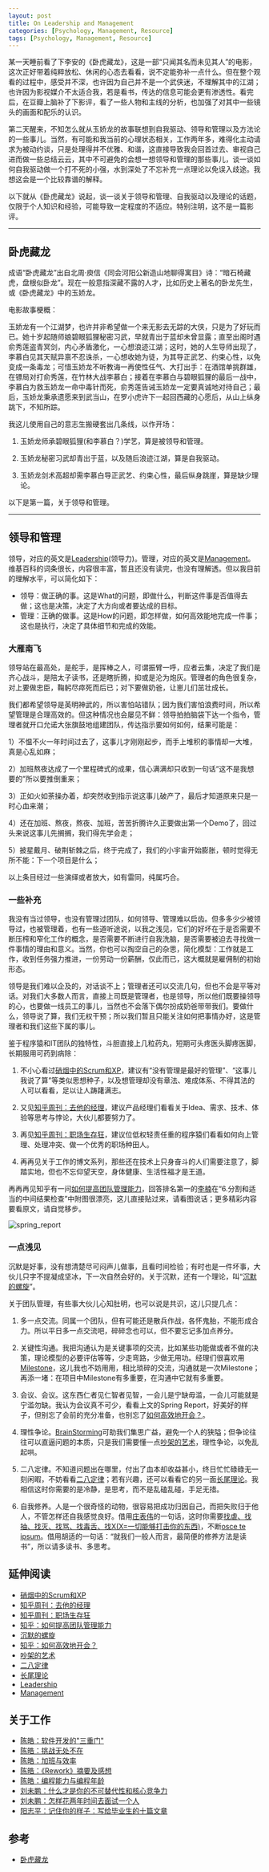 ```yaml
---
layout: post
title: On Leadership and Management
categories: [Psychology, Management, Resource]
tags: [Psychology, Management, Resource]
---
```


某一天睡前看了下李安的《卧虎藏龙》，这是一部“只闻其名而未见其人”的电影，这次正好带着纯粹放松、休闲的心态去看看，说不定能弥补一点什么。但在整个观看的过程中，感受并不深，也许因为自己并不是一个武侠迷，不理解其中的江湖；也许因为影视媒介不太适合我，若是看书，传达的信息可能会更有渗透性。看完后，在豆瓣上脑补了下影评，看了一些人物和主线的分析，也加强了对其中一些镜头的画面和配乐的认识。

第二天醒来，不知怎么就从玉娇龙的故事联想到自我驱动、领导和管理以及方法论的一些事儿。当然，有可能和我当前的心理状态相关，工作两年多，难得化主动请求为被动约谈，只是处理得并不优雅、和谐，这直接导致我会回首过去、审视自己进而做一些总结云云，其中不可避免的会想一想领导和管理的那些事儿，谈一谈如何自我驱动做一个打不死的小强，水到深处了不忘补充一点理论以免误入歧途。我想这会是一个比较靠谱的解释。

以下就从《卧虎藏龙》说起，谈一谈关于领导和管理、自我驱动以及理论的话题，仅限于个人知识和经验，可能导致一定程度的不适应。特别注明，这不是一篇影评。

---

## 卧虎藏龙

成语“卧虎藏龙”出自北周·庾信《同会河阳公新造山地聊得寓目》诗：“暗石椅藏虎，盘根似卧龙”。现在一般意指深藏不露的人才，比如历史上著名的卧龙先生，或《卧虎藏龙》中的玉娇龙。

电影故事梗概：

玉娇龙有一个江湖梦，也许并非希望做一个来无影去无踪的大侠，只是为了好玩而已。她十岁起随师娘碧眼狐狸秘密习武，早就青出于蓝却未曾显露；直至出阁时遇俞秀莲盗青冥剑，内心矛盾激化，一心想浪迹江湖；这时，她的人生导师出现了，李慕白见其天赋异禀不忍诛杀，一心想收她为徒，为其导正武艺、约束心性，以免变成一条毒龙；可惜玉娇龙不听教诲一再使性任气、大打出手：在酒馆单挑群雄，在镖局对打俞秀莲，在竹林大战李慕白；接着在李慕白与碧眼狐狸的最后一战中，李慕白为救玉娇龙一命中毒针而死，俞秀莲告诫玉娇龙一定要真诚地对待自己；最后，玉娇龙秉承遗愿来到武当山，在罗小虎许下一起回西藏的心愿后，从山上纵身跳下，不知所踪。

我这儿使用自己的意志生搬硬套出几条线，以作开场：

1) 玉娇龙师承碧眼狐狸(和李慕白？)学艺，算是被领导和管理。

2) 玉娇龙秘密习武却青出于蓝，以及随后浪迹江湖，算是自我驱动。

3) 玉娇龙剑术高超却需李慕白导正武艺、约束心性，最后纵身跳崖，算是缺少理论。

以下是第一篇，关于领导和管理。

---

## 领导和管理

领导，对应的英文是[Leadership](http://en.wikipedia.org/wiki/Leadership)(领导力)。管理，对应的英文是[Management](http://en.wikipedia.org/wiki/Management)。维基百科的词条很长，内容很丰富，暂且还没有读完，也没有理解透。但以我目前的理解水平，可以简化如下：

* 领导：做正确的事。这是What的问题，即做什么，判断这件事是否值得去做；这也是决策，决定了大方向或者要达成的目标。
* 管理：正确的做事。这是How的问题，即怎样做，如何高效能地完成一件事；这也是执行，决定了具体细节和完成的效能。

### 大雁南飞

领导站在最高处，是舵手，是挥棒之人，可谓振臂一呼，应者云集，决定了我们是齐心战斗，是陪太子读书，还是瞎折腾，抑或是沦为炮灰。管理者的角色很复杂，对上要做忠臣，鞠躬尽瘁死而后已；对下要做奶爸，让崽儿们茁壮成长。

我们都希望领导是英明神武的，所以害怕站错队；因为我们害怕浪费时间，所以希望管理是合理高效的。但这种情况也会屡见不鲜：领导拍拍脑袋下达一个指令，管理者就开口允诺大张旗鼓地组建团队，传达指示要如何如何，结果可能是：

1）不愠不火一年时间过去了，这事儿才刚刚起步，而手上堆积的事情却一大堆，真是心乱如麻；

2）加班熬夜达成了一个里程碑式的成果，信心满满却只收到一句话“这不是我想要的”所以要推倒重来；

3）正如火如荼操办着，却突然收到指示说这事儿破产了，最后才知道原来只是一时心血来潮；

4）还在加班、熬夜，熬夜、加班，苦苦折腾许久正要做出第一个Demo了，回过头来说这事儿先搁搁，我们得先学会走；

5）披星戴月、破荆斩棘之后，终于完成了，我们的小宇宙开始膨胀，顿时觉得无所不能：下一个项目是什么；

以上条目经过一些演绎或者放大，如有雷同，纯属巧合。

### 一些补充

我没有当过领导，也没有管理过团队，如何领导、管理难以启齿。但多多少少被领导过，也被管理着，也有一些道听途说，以我之浅见，它们的好坏在于是否需要不断压榨和窄化工作的概念，是否需要不断进行自我洗脑，是否需要被迫去寻找做一件事情的理由和意义。当然，你也可以掏空自己的杂思，简化模型：工作就是工作，收到任务强力推进，一份劳动一份薪酬，仅此而已，这大概就是雇佣制的初始形态。

领导是我们难以企及的，对话谈不上；管理者还可以交流几句，但也不会是平等对话。对我们大多数人而言，直接上司既是管理者，也是领导，所以他们既要操领导的心，也要做一线员工的事儿，当然也不会落下偶尔扮成奶爸带带我们。要做什么，领导说了算，我们无权干预；所以我们暂且只能关注如何把事情办好，这是管理者和我们这些下属的事儿。

鉴于程序猿和IT团队的独特性，斗胆直接上几粒药丸，短期可头疼医头脚疼医脚，长期服用可药到病除：

1) 不小心看过[硝烟中的Scrum和XP](http://book.douban.com/subject/5501718/)，建议有“没有管理是最好的管理”、“这事儿我说了算”等类似思想种子，以及想管理却没有章法、难成体系、不得其法的人可以看看，足以让人踌躇满志。

2) 又见[知乎周刊：去他的经理](http://www.duokan.com/book/41282)，建议产品经理们看看关于Idea、需求、技术、体验等思考与悖论，大伙儿都要努力了。

3) 再见[知乎周刊：职场生存狂](http://www.duokan.com/book/41436)，建议位低权轻责任重的程序猿们看看如何向上管理、处理冲突、做一个优秀的职场种田人。

4) 再再见关于工作的博文系列，那些还在技术上只身奋斗的人们需要注意了，脚踏实地，但也不忘仰望天空，身体健康、生活性福才是王道。

再再再见知乎有一问[如何提高团队管理能力](http://www.zhihu.com/question/21019164)，回答排名第一的[李楠](http://www.zhihu.com/people/linan)在“6.分割和适当的中间结果检查”中附图很漂亮，这儿直接贴过来，请看图说话；更多精彩内容要看原文，请自觉移步。

![spring_report](http://dylanninin.com/assets/images/2013/spring_report.jpg)

### 一点浅见

沉默是好事，没有想清楚尽可闷声儿做事，且看时间检验；有时也是一件坏事，大伙儿只字不提凝成坚冰，下一次自然会好的。关于沉默，还有一个理论，叫“[沉默的螺旋](http://en.wikipedia.org/wiki/Spiral_of_silence)”。

关于团队管理，有些事大伙儿心知肚明，也可以说是共识，这儿只提几点：

1) 多一点交流。同属一个团队，但有可能还是散兵作战，各怀鬼胎，不能形成合力。所以平日多一点交流吧，碎碎念也可以，但不要忘记多加点养分。

2) 关键性沟通。我把沟通认为是关键事项的交流，比如某些功能做或者不做的决策，理论模型的必要评估等等，少走弯路，少做无用功。经理们很喜欢用[Milestone](http://en.wikipedia.org/wiki/Milestone)，这儿我也不妨用用，相比琐碎的交流，沟通就是一次Milestone；再添一堵：在项目中Milestone有多重要，在沟通中它就有多重要。

3) 会议、会议。这东西仁者见仁智者见智，一会儿是宁缺毋滥，一会儿可能就是宁滥勿缺。我认为会议真不可少，看看上文的Spring Report，好美好的样子，但别忘了会前的充分准备，也别忘了[如何高效地开会？](http://www.zhihu.com/question/21002275)。

4) 理性争论。[BrainStorming](http://en.wikipedia.org/wiki/Brainstorming)可助我们集思广益，避免一个人的狭隘；但争论往往可以直逼问题的本质，只是我们需要懂一点[吵架的艺术](http://dylanninin.com/blog/2013/12/08/disagree.html)，理性争论，以免乱起哄。

5) 二八定律。不知道问题出在哪里，付出了血本却收益甚小，终日忙忙碌碌无一刻闲暇，不妨看看[二八定律](http://en.wikipedia.org/wiki/Pareto_principle)；若有兴趣，还可以看看它的另一面[长尾理论](http://en.wikipedia.org/wiki/The_Long_Tail)。我相信这时你需要的是冷静，是思考，而不是乱磕乱碰，手足无措。

6) 自我修养。人是一个很奇怪的动物，很容易把成功归因自己，而把失败归于他人，不管怎样还自我感觉良好。借用[庄表伟](http://www.zhihu.com/people/zhuang-biao-wei)的一句话，这时你需要[找虐、找抽、找灭、找骂、找毒舌、找X(X=一切能够打击你的东西)](http://www.zhihu.com/question/21127275)，不断[osce te ipsum](http://en.wikipedia.org/wiki/Nosce_te_ipsum)。借用胡适的一句话：“就我们一般人而言，最简便的修养方法是读书”，所以请多读书、多思考。

## 延伸阅读

* [硝烟中的Scrum和XP](http://book.douban.com/subject/5501718/)
* [知乎周刊：去他的经理](http://www.duokan.com/book/41282)
* [知乎周刊：职场生存狂](http://www.duokan.com/book/41436)
* [知乎：如何提高团队管理能力](http://www.zhihu.com/question/21019164)
* [沉默的螺旋](http://en.wikipedia.org/wiki/Spiral_of_silence)
* [知乎：如何高效地开会？](http://www.zhihu.com/question/21002275)
* [吵架的艺术](http://dylanninin.com/blog/2013/12/08/disagree.html)
* [二八定律](http://en.wikipedia.org/wiki/Pareto_principle)
* [长尾理论](http://en.wikipedia.org/wiki/The_Long_Tail)
* [Leadership](http://en.wikipedia.org/wiki/Leadership)
* [Management](http://en.wikipedia.org/wiki/Management)

## 关于工作

* [陈皓：软件开发的"三重门"](http://coolshell.cn/articles/6526.html)
* [陈皓：挑战无处不在](http://coolshell.cn/articles/7048.html)
* [陈皓：加班与效率](http://coolshell.cn/articles/10217.html)
* [陈皓：《Rework》摘要及感想](http://coolshell.cn/articles/9156.html)
* [陈皓：编程能力与编程年龄](http://coolshell.cn/articles/10688.html)
* [刘未鹏：什么才是你的不可替代性和核心竞争力](http://mindhacks.cn/2009/01/14/make-yourself-irreplacable/)
* [刘未鹏：怎样花两年时间去面试一个人](http://mindhacks.cn/2011/11/04/how-to-interview-a-person-for-two-years/)
* [阳志平：记住你的样子：写给毕业生的十篇文章](http://www.yangzhiping.com/psy/remember-who-you-are.html)

## 参考

* [卧虎藏龙](http://www.douban.com/subject/1301168/)

